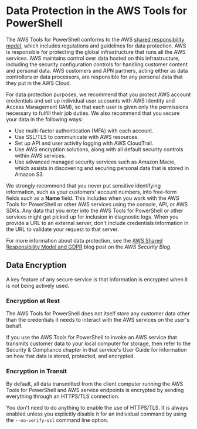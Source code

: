 # Data Protection in the AWS Tools for PowerShell<a name="pstools-security-data-protection"></a>

The AWS Tools for PowerShell conforms to the AWS [shared responsibility model](http://aws.amazon.com/compliance/shared-responsibility-model/), which includes regulations and guidelines for data protection\. AWS is responsible for protecting the global infrastructure that runs all the AWS services\. AWS maintains control over data hosted on this infrastructure, including the security configuration controls for handling customer content and personal data\. AWS customers and APN partners, acting either as data controllers or data processors, are responsible for any personal data that they put in the AWS Cloud\. 

For data protection purposes, we recommend that you protect AWS account credentials and set up individual user accounts with AWS Identity and Access Management \(IAM\), so that each user is given only the permissions necessary to fulfill their job duties\. We also recommend that you secure your data in the following ways:
+ Use multi\-factor authentication \(MFA\) with each account\.
+ Use SSL/TLS to communicate with AWS resources\.
+ Set up API and user activity logging with AWS CloudTrail\.
+ Use AWS encryption solutions, along with all default security controls within AWS services\.
+ Use advanced managed security services such as Amazon Macie, which assists in discovering and securing personal data that is stored in Amazon S3\.

We strongly recommend that you never put sensitive identifying information, such as your customers' account numbers, into free\-form fields such as a **Name** field\. This includes when you work with the AWS Tools for PowerShell or other AWS services using the console, API, or AWS SDKs\. Any data that you enter into the AWS Tools for PowerShell or other services might get picked up for inclusion in diagnostic logs\. When you provide a URL to an external server, don't include credentials information in the URL to validate your request to that server\.

For more information about data protection, see the [AWS Shared Responsibility Model and GDPR](http://aws.amazon.com/blogs/security/the-aws-shared-responsibility-model-and-gdpr/) blog post on the *AWS Security Blog*\.

## Data Encryption<a name="security-data-encryption"></a>

A key feature of any secure service is that information is encrypted when it is not being actively used\.

### Encryption at Rest<a name="security-data-encryption-at-rest"></a>

The AWS Tools for PowerShell does not itself store any customer data other than the credentials it needs to interact with the AWS services on the user's behalf\. 

If you use the AWS Tools for PowerShell to invoke an AWS service that transmits customer data to your local computer for storage, then refer to the Security & Compliance chapter in that service's User Guide for information on how that data is stored, protected, and encrypted\.

### Encryption in Transit<a name="security-data-encryption-in-transit"></a>

By default, all data transmitted from the client computer running the AWS Tools for PowerShell and AWS service endpoints is encrypted by sending everything through an HTTPS/TLS connection\.

You don't need to do anything to enable the use of HTTPS/TLS\. It is always enabled unless you explicitly disable it for an individual command by using the `--no-verify-ssl` command line option\.